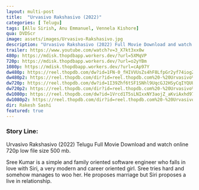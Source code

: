 ```yaml
---
layout: multi-post
title:  "Urvasivo Rakshasivo (2022)"
categories: [ Telugu]
tags: [Allu Sirish, Anu Emmanuel, Vennela Kishore]
qua: DVDScr
image: assets/images/Urvasivo-Rakshasivo.jpg
description: "Urvasivo Rakshasivo (2022) Full Movie Download and watch online 720p low file size 500 mb."
trailer: https://www.youtube.com/watch?v=3_X7kt3xx0w
480p: https://mdisk.thopdbapp.workers.dev/?url=5XMqVP
720p: https://mdisk.thopdbapp.workers.dev/?url=o2yYBm
1080p: https://mdisk.thopdbapp.workers.dev/?url=cAp97Y
dw480p: https://reel.thopdb.com/dw?id=1FN-0_fHIVVUsZs4hF8LfpGr2yf74iogZ
dw480p2: https://reel.thopdb.com/dir?id=reel.thopdb.com%20-%20Urvasivo%20Rakshasivo%20(2022)%20Telugu%20Proper%20HQ%20PreDVD%20-%20400MB%20-%20x264%20-%20HQ%20Clean%20Aud.mkv
dw720p: https://reel.thopdb.com/dw?id=1I39Zhf6tSF1SNhl9UqcGJ2HSyCqIYQUU
dw720p2: https://reel.thopdb.com/dir?id=reel.thopdb.com%20-%20Urvasivo%20Rakshasivo%20(2022)%20Telugu%20Proper%20HQ%20PreDVD%20-%20720p%20-%20x264%20-%20HQ%20Clean%20Aud%20-%20950MB.mkv
dw1080p: https://reel.thopdb.com/dw?id=1Vrcd1T5sLNIxxNY3aojZ_aKviAxhd97n
dw1080p2: https://reel.thopdb.com/dir?id=reel.thopdb.com%20-%20Urvasivo%20Rakshasivo%20(2022)%20Telugu%20Proper%20HQ%20PreDVD%20-%201080p%20-%20x264%20-%20HQ%20Clean%20Aud%20-%202.5GB.mkv
dir: Rakesh Sashi
featured: true
---
```


### Story Line:
Urvasivo Rakshasivo (2022) Telugu Full Movie Download and watch online 720p low file size 500 mb.

Sree Kumar is a simple and family oriented software engineer who falls in love with Siri, a very modern and career oriented girl. Sree tries hard and somehow manages to woo her. He proposes marriage but Siri proposes a live in relationship.


